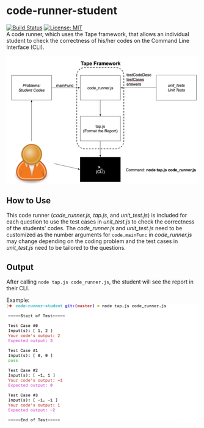 # code-runner-student 
[![Build Status](https://travis-ci.org/The-Last-Mile-JS/code-runner-student.svg?branch=master)](https://travis-ci.org/The-Last-Mile-JS/code-runner-student) [![License: MIT](https://img.shields.io/badge/License-MIT-yellow.svg)](https://opensource.org/licenses/MIT)<br>
A code runner, which uses the Tape framework, that allows an individual student to check the correctness of his/her codes on the Command Line Interface (CLI). 

![System](https://github.com/The-Last-Mile-JS/code-runner-student/blob/master/overall_view.png)

## How to Use
This code runner (*code_runner.js*, *tap.js*, and *unit_test.js*) is included for each question to use the test cases in *unit_test.js* to check the correctness of the students' codes. The *code_runner.js* and *unit_test.js* need to be customized as the number arguments for `code.mainFunc` in *code_runner.js* may change depending on the coding problem and the test cases in *unit_test.js* need to be tailored to the questions.

## Output

After calling `node tap.js code_runner.js`, the student will see the report in their CLI.

Example:
![System](https://github.com/The-Last-Mile-JS/code-runner-student/blob/master/Output.png)
